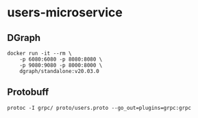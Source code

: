 # users-microservice

## DGraph

```shell
docker run -it --rm \
    -p 6080:6080 -p 8080:8080 \
    -p 9080:9080 -p 8000:8000 \
    dgraph/standalone:v20.03.0
```

## Protobuff

```shell
protoc -I grpc/ proto/users.proto --go_out=plugins=grpc:grpc
```
